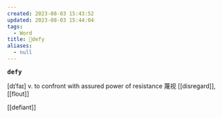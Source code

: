```yaml
---
created: 2023-08-03 15:43:52
updated: 2023-08-03 15:44:04
tags:
  - Word
title: 📖defy
aliases:
  - null
---
```


<pre><strong>defy</strong></pre>
[dɪˈfaɪ]
v. to confront with assured power of resistance 蔑视
[[disregard]], [[flout]]

[[defiant]]